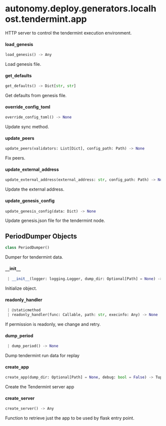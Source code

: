 <a name="autonomy.deploy.generators.localhost.tendermint.app"></a>
# autonomy.deploy.generators.localhost.tendermint.app

HTTP server to control the tendermint execution environment.

<a name="autonomy.deploy.generators.localhost.tendermint.app.load_genesis"></a>
#### load`_`genesis

```python
load_genesis() -> Any
```

Load genesis file.

<a name="autonomy.deploy.generators.localhost.tendermint.app.get_defaults"></a>
#### get`_`defaults

```python
get_defaults() -> Dict[str, str]
```

Get defaults from genesis file.

<a name="autonomy.deploy.generators.localhost.tendermint.app.override_config_toml"></a>
#### override`_`config`_`toml

```python
override_config_toml() -> None
```

Update sync method.

<a name="autonomy.deploy.generators.localhost.tendermint.app.update_peers"></a>
#### update`_`peers

```python
update_peers(validators: List[Dict], config_path: Path) -> None
```

Fix peers.

<a name="autonomy.deploy.generators.localhost.tendermint.app.update_external_address"></a>
#### update`_`external`_`address

```python
update_external_address(external_address: str, config_path: Path) -> None
```

Update the external address.

<a name="autonomy.deploy.generators.localhost.tendermint.app.update_genesis_config"></a>
#### update`_`genesis`_`config

```python
update_genesis_config(data: Dict) -> None
```

Update genesis.json file for the tendermint node.

<a name="autonomy.deploy.generators.localhost.tendermint.app.PeriodDumper"></a>
## PeriodDumper Objects

```python
class PeriodDumper()
```

Dumper for tendermint data.

<a name="autonomy.deploy.generators.localhost.tendermint.app.PeriodDumper.__init__"></a>
#### `__`init`__`

```python
 | __init__(logger: logging.Logger, dump_dir: Optional[Path] = None) -> None
```

Initialize object.

<a name="autonomy.deploy.generators.localhost.tendermint.app.PeriodDumper.readonly_handler"></a>
#### readonly`_`handler

```python
 | @staticmethod
 | readonly_handler(func: Callable, path: str, execinfo: Any) -> None
```

If permission is readonly, we change and retry.

<a name="autonomy.deploy.generators.localhost.tendermint.app.PeriodDumper.dump_period"></a>
#### dump`_`period

```python
 | dump_period() -> None
```

Dump tendermint run data for replay

<a name="autonomy.deploy.generators.localhost.tendermint.app.create_app"></a>
#### create`_`app

```python
create_app(dump_dir: Optional[Path] = None, debug: bool = False) -> Tuple[Flask, TendermintNode]
```

Create the Tendermint server app

<a name="autonomy.deploy.generators.localhost.tendermint.app.create_server"></a>
#### create`_`server

```python
create_server() -> Any
```

Function to retrieve just the app to be used by flask entry point.

